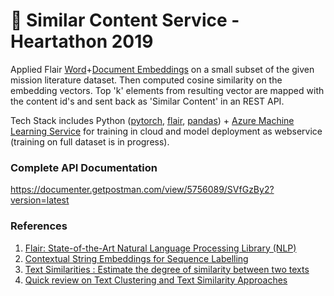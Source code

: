 # 📑 Similar Content Service - Heartathon 2019

Applied Flair [Word](https://github.com/zalandoresearch/flair/blob/master/resources/docs/TUTORIAL_3_WORD_EMBEDDING.md)+[Document Embeddings](https://github.com/zalandoresearch/flair/blob/master/resources/docs/TUTORIAL_5_DOCUMENT_EMBEDDINGS.md) on a small subset of the given mission literature dataset. Then computed cosine similarity on the embedding vectors. Top 'k' elements from resulting vector are mapped with the content id's and sent back as 'Similar Content' in an REST API.

Tech Stack includes Python ([pytorch](https://github.com/pytorch/pytorch), [flair](https://github.com/zalandoresearch/flair), [pandas](https://github.com/pandas-dev/pandas)) + [Azure Machine Learning Service](https://azure.microsoft.com/en-gb/services/machine-learning-service/) for training in cloud and model deployment as webservice (training on full dataset is in progress).

### Complete API Documentation

https://documenter.getpostman.com/view/5756089/SVfGzBy2?version=latest

### References

1. [Flair: State-of-the-Art Natural Language Processing Library (NLP)](https://www.aclweb.org/anthology/N19-4010)
2. [Contextual String Embeddings for Sequence Labelling](https://alanakbik.github.io/papers/coling2018.pdf)
3. [Text Similarities : Estimate the degree of similarity between two texts](https://medium.com/@adriensieg/text-similarities-da019229c894)
4. [Quick review on Text Clustering and Text Similarity Approaches](http://www.lumenai.fr/blog/quick-review-on-text-clustering-and-text-similarity-approaches)


